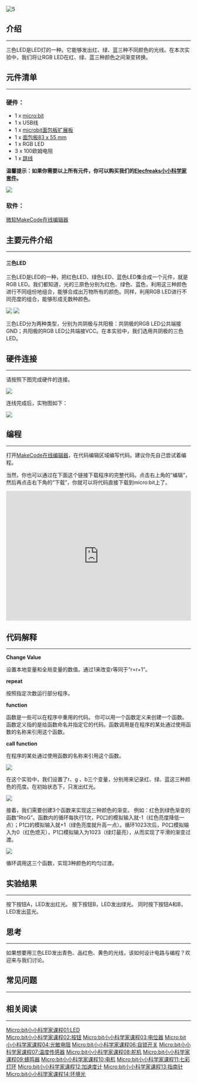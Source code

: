 ![5](https://i.imgur.com/mEAx3Tx.jpg)  

## 介绍
---

三色LED是LED灯的一种。它能够发出红、绿、蓝三种不同颜色的光线。在本次实验中，我们将让RGB LED在红、绿、蓝三种颜色之间渐变转换。


## 元件清单  
---

### 硬件：

- 1 x [micro:bit](http://www.elecfreaks.com/estore/bbc-micro-bit-board-for-coding-programming.html)
- 1 x USB线
- 1 x [microbit面包板扩展板](http://www.elecfreaks.com/estore/microbit-breadboard-adapter.html)
- 1 x [面包板83 x 55 mm](http://www.elecfreaks.com/estore/transparent-breadboard-83-55-mm.html)
- 1 x RGB LED
- 3 x 100欧姆电阻
- 1 x [跳线](http://www.elecfreaks.com/estore/breadborad-jumper-wire-65pcs-pack.html)

**温馨提示：如果你需要以上所有元件，你可以购买我们的[Elecfreaks小小科学家套件](https://item.taobao.com/item.htm?spm=a1z10.1-c-s.w4024-17803785896.2.18dc3f94XOgpWg&id=562837851877&scene=taobao_shop)。**

![](https://i.imgur.com/W4tseua.jpg)

### 软件：

[微软MakeCode在线编辑器](https://makecode.microbit.org/)


## 主要元件介绍  
---

#### 三色LED

三色LED是LED的一种，把红色LED、绿色LED、蓝色LED集合成一个元件，就是RGB LED。我们都知道，光的三原色分别为红色、绿色、蓝色，利用这三种颜色进行不同组份地组合，能够合成出万物所有的颜色。同样，利用RGB LED进行不同亮度的组合，能够形成无数种颜色。  

![](https://i.imgur.com/9VLb4LB.jpg)
![](https://i.imgur.com/kaoHHJ2.jpg)
  
三色LED分为两种类型，分别为共阴极与共阳极：共阴极的RGB LED公共端接GND；共阳极的RGB LED公共端接VCC。在本实验中，我们选用共阴极的三色LED。 

## 硬件连接  
---

请按照下图完成硬件的连接。

![](https://i.imgur.com/krrGHBs.jpg)

连线完成后，实物图如下：  

![](https://i.imgur.com/DkfsnTs.jpg)


## 编程  
---

打开[MakeCode在线编辑器](https://makecode.microbit.org/)，在代码编辑区域编写代码。建议你先自己尝试着编程。  

当然，你也可以通过在下面这个链接下载程序的完整代码。点击右上角的“编辑”，然后再点击右下角的“下载”，你就可以将代码直接下载到micro:bit上了。

<div style="position:relative;height:0;padding-bottom:70%;overflow:hidden;"><iframe style="position:absolute;top:0;left:0;width:100%;height:100%;" src="https://makecode.microbit.org/#pub:_7PJd01g8pc8i" frameborder="0" sandbox="allow-popups allow-forms allow-scripts allow-same-origin"></iframe></div>


## 代码解释  
---

**Change Value**

设置本地变量和全局变量的数值。通过1来改变r等同于“r=r+1”。

**repeat**

按照指定次数运行部分程序。

**function**

函数是一些可以在程序中重用的代码。 你可以用一个函数定义来创建一个函数。函数定义指的是给函数命名并指定它的代码。函数调用是在程序的某处通过使用函数的名称来引用这个函数。

**call function**

在程序的某处通过使用函数的名称来引用这个函数。

![](https://i.imgur.com/6dB22J0.jpg)

在这个实验中，我们设置了r、g 、b三个变量，分别用来记录红、绿、蓝这三种颜色的亮度。在初始状态下，只发出红光。

![](https://i.imgur.com/tWiLbVy.jpg)

接着，我们需要创建3个函数来实现这三种颜色的渐变。
例如：红色到绿色渐变的函数“RtoG”。函数内的循环每执行1次，P0口的模拟输入就-1（红色亮度降低一点）；P1口的模拟输入就+1（绿色亮度就升高一点）。循环1023次后，P0口模拟输入为0（红色熄灭），P1口模拟输入为1023（绿灯最亮），从而实现了平滑的渐变过渡。

![](https://i.imgur.com/DFZWDN5.jpg)

循环调用这三个函数，实现3种颜色的均匀过渡。


## 实验结果  
---

按下按钮A，LED发出红光。 
按下按钮B，LED发出绿光。
同时按下按钮A和B， LED发出蓝光。


## 思考  
---

如果想要用三色LED发出青色、品红色、黄色的光线，该如何设计电路与编程？欢迎来与我们讨论。 


## 常见问题
---


## 相关阅读  
---

[Micro:bit小小科学家课程01:LED](/Micro_bit_Starter_Kit_Lesson_01_LED_CN/)                     
[Micro:bit小小科学家课程02:按钮](/Micro_bit_Starter_Kit_Lesson_02_Button_CN/)
[Micro:bit小小科学家课程03:电位器](/Micro_bit_Starter_Kit_Lesson_03_Trimpot_CN/)
[Micro:bit小小科学家课程04:光敏电阻](/Micro_bit_Starter_Kit_Lesson_04_Photocell_CN/)
[Micro:bit小小科学家课程06:自锁开关](/Micro_bit_Starter_Kit_Lesson_06_Self_lock_Switch_CN/)
[Micro:bit小小科学家课程07:温度传感器](/Micro_bit_Starter_Kit_Lesson_07_Temperature_Sensor_CN/)
[Micro:bit小小科学家课程08:舵机](/Micro_bit_Starter_Kit_Lesson_08_Servo_CN/)
[Micro:bit小小科学家课程09:蜂鸣器](/Micro_bit_Starter_Kit_Lesson_09_Buzzer_CN/)
[Micro:bit小小科学家课程10:电机](/Micro_bit_Starter_Kit_Lesson_10_Motor_CN/)
[Micro:bit小小科学家课程11:七彩灯环](/Micro_bit_Starter_Kit_Lesson_11_Rainbow_LED_CN/)
[Micro:bit小小科学家课程12:加速度计](/Micro_bit_Starter_Kit_Lesson_12_Accelerometer_CN/)
[Micro:bit小小科学家课程13:指南针](/Micro_bit_Starter_Kit_Lesson_13_Compass_CN/)
[Micro:bit小小科学家课程14:环境光](/Micro_bit_Starter_Kit_Lesson_14_Ambient_Light_CN/)

